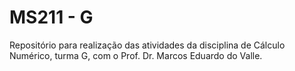 # MS211 - G
Repositório para realização das atividades da disciplina de Cálculo Numérico, turma G, com o Prof. Dr. Marcos Eduardo do Valle.
